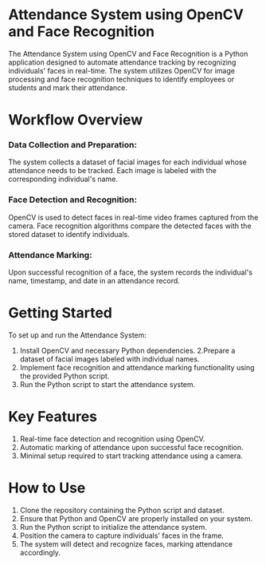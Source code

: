 # Attendance System using OpenCV and Face Recognition
The Attendance System using OpenCV and Face Recognition is a Python application designed to automate attendance tracking by recognizing individuals' faces in real-time. The system utilizes OpenCV for image processing and face recognition techniques to identify employees or students and mark their attendance.

# Workflow Overview
### Data Collection and Preparation:
The system collects a dataset of facial images for each individual whose attendance needs to be tracked.
Each image is labeled with the corresponding individual's name.
### Face Detection and Recognition:
OpenCV is used to detect faces in real-time video frames captured from the camera.
Face recognition algorithms compare the detected faces with the stored dataset to identify individuals.
### Attendance Marking:
Upon successful recognition of a face, the system records the individual's name, timestamp, and date in an attendance record.
# Getting Started
To set up and run the Attendance System:
1. Install OpenCV and necessary Python dependencies.
2.Prepare a dataset of facial images labeled with individual names.
3. Implement face recognition and attendance marking functionality using the provided Python script.
4. Run the Python script to start the attendance system.
# Key Features
1. Real-time face detection and recognition using OpenCV.
2. Automatic marking of attendance upon successful face recognition.
3. Minimal setup required to start tracking attendance using a camera.
# How to Use
1. Clone the repository containing the Python script and dataset.
2. Ensure that Python and OpenCV are properly installed on your system.
3. Run the Python script to initialize the attendance system.
4. Position the camera to capture individuals' faces in the frame.
5. The system will detect and recognize faces, marking attendance accordingly.
